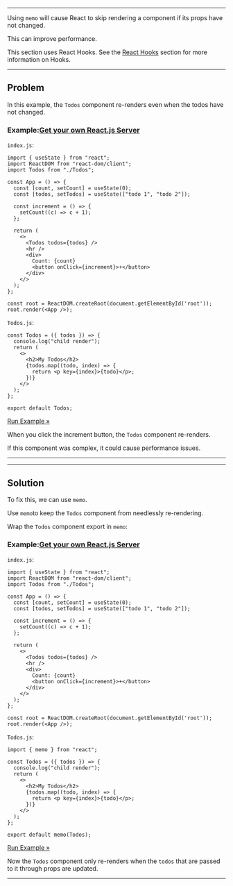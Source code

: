 ___

Using `memo` will cause React to skip rendering a component if its props have not changed.

This can improve performance.

This section uses React Hooks. See the [React Hooks](https://www.w3schools.com/react/react_hooks.asp) section for more information on Hooks.

___

## Problem

In this example, the `Todos` component re-renders even when the todos have not changed.

### Example:[Get your own React.js Server](https://www.w3schools.com/spaces/ "W3Schools Spaces")

`index.js`:

    import { useState } from "react";
    import ReactDOM from "react-dom/client";
    import Todos from "./Todos";
    
    const App = () => {
      const [count, setCount] = useState(0);
      const [todos, setTodos] = useState(["todo 1", "todo 2"]);
    
      const increment = () => {
        setCount((c) => c + 1);
      };
    
      return (
        <>
          <Todos todos={todos} />
          <hr />
          <div>
            Count: {count}
            <button onClick={increment}>+</button>
          </div>
        </>
      );
    };
    
    const root = ReactDOM.createRoot(document.getElementById('root'));
    root.render(<App />);
    

`Todos.js`:

    const Todos = ({ todos }) => {
      console.log("child render");
      return (
        <>
          <h2>My Todos</h2>
          {todos.map((todo, index) => {
            return <p key={index}>{todo}</p>;
          })}
        </>
      );
    };
    
    export default Todos;
    

[Run Example »](https://www.w3schools.com/react/showreact.asp?filename=demo2_react_memo1)

When you click the increment button, the `Todos` component re-renders.

If this component was complex, it could cause performance issues.

___

___

## Solution

To fix this, we can use `memo`.

Use `memo`to keep the `Todos` component from needlessly re-rendering.

Wrap the `Todos` component export in `memo`:

### Example:[Get your own React.js Server](https://www.w3schools.com/spaces/ "W3Schools Spaces")

`index.js`:

    import { useState } from "react";
    import ReactDOM from "react-dom/client";
    import Todos from "./Todos";
    
    const App = () => {
      const [count, setCount] = useState(0);
      const [todos, setTodos] = useState(["todo 1", "todo 2"]);
    
      const increment = () => {
        setCount((c) => c + 1);
      };
    
      return (
        <>
          <Todos todos={todos} />
          <hr />
          <div>
            Count: {count}
            <button onClick={increment}>+</button>
          </div>
        </>
      );
    };
    
    const root = ReactDOM.createRoot(document.getElementById('root'));
    root.render(<App />);
    

`Todos.js`:

    import { memo } from "react";
    
    const Todos = ({ todos }) => {
      console.log("child render");
      return (
        <>
          <h2>My Todos</h2>
          {todos.map((todo, index) => {
            return <p key={index}>{todo}</p>;
          })}
        </>
      );
    };
    
    export default memo(Todos);
    

[Run Example »](https://www.w3schools.com/react/showreact.asp?filename=demo2_react_memo2)

Now the `Todos` component only re-renders when the `todos` that are passed to it through props are updated.

___